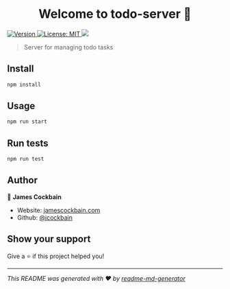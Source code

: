 <h1 align="center">Welcome to todo-server 👋</h1>
<p>
  <a href="https://www.npmjs.com/package/todo-server" target="_blank">
    <img alt="Version" src="https://img.shields.io/npm/v/todo-server.svg">
  </a>
  <a href="#" target="_blank">
    <img alt="License: MIT" src="https://img.shields.io/badge/License-MIT-yellow.svg" />
  </a>
  <a href="https://codecov.io/gh/jcockbain/todo-server">
    <img src="https://codecov.io/gh/jcockbain/todo-server/branch/master/graph/badge.svg" />
  </a>
</p>

> Server for managing todo tasks

## Install

```sh
npm install
```

## Usage

```sh
npm run start
```

## Run tests

```sh
npm run test
```

## Author

👤 **James Cockbain**

* Website: [jamescockbain.com](https://jamescockbain.com)
* Github: [@jcockbain](https://github.com/jcockbain)

## Show your support

Give a ⭐️ if this project helped you!

***
_This README was generated with ❤️ by [readme-md-generator](https://github.com/kefranabg/readme-md-generator)_